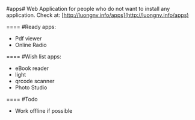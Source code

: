 #apps#
Web Application for people who do not want to install any application.
Check at: [http://luongnv.info/apps](http://luongnv.info/apps)

====
#Ready apps:
- Pdf viewer
- Online Radio

====
#Wish list apps:
- eBook reader
- light
- qrcode scanner
- Photo Studio

====
#Todo
- Work offline if possible


